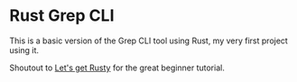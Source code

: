 # Rust Grep CLI
This is a basic version of the Grep CLI tool using Rust, my very first project using it.

Shoutout to [Let's get Rusty](https://www.youtube.com/watch?v=AABHxixn6Cw&ab_channel=Let%27sGetRusty) for the great beginner tutorial.
